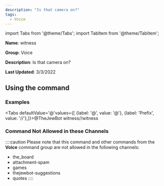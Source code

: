 ```yaml
---
description: "Is that camera on?"
tags:
  - Voice
---
```

import Tabs from '@theme/Tabs';
import TabItem from '@theme/TabItem';

**Name**: witness

**Group**: Voice

**Description**: Is that camera on?

**Last Updated**: 3/3/2022

## Using the command

### Examples
<Tabs defaultValue='@'values={[ {label: '@', value: '@'}, {label: 'Prefix', value: '//'},]}><TabItem value='@'>@TheJewBot witness</TabItem><TabItem value='//'>//witness</TabItem></Tabs>

### Command Not Allowed in these Channels
::::caution Please note that this command and other commands from the **Voice** command group are not allowed in the following channels:
- the_board
- attachment-spam
- games
- thejewbot-suggestions
- quotes
::::